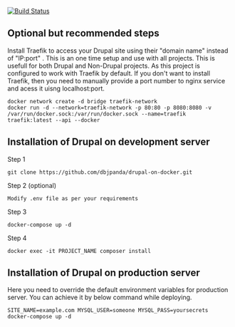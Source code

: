 [![Build Status](https://travis-ci.com/dbjpanda/drupal-on-docker.svg?token=55CADUHzgmryMHLpbyAs&branch=master)](https://travis-ci.com/dbjpanda/drupal-on-docker)

Optional but recommended steps 
----------------------
Install Traefik to access your Drupal site using their "domain name" instead of "IP:port" . This is an one time setup and use with all projects. This is usefull for both Drupal and Non-Drupal projects. As this project is configured to work with Traefik by default. If you don't want to install Traefik, then you need to manually provide a port number to nginx service and acess it uisng localhost:port.
```$xslt
docker network create -d bridge traefik-network
docker run -d --network=traefik-network -p 80:80 -p 8080:8080 -v /var/run/docker.sock:/var/run/docker.sock --name=traefik traefik:latest --api --docker
```

Installation of Drupal on development server
----------------------
Step 1 
``````
git clone https://github.com/dbjpanda/drupal-on-docker.git
```````
Step 2 (optional)
````````
Modify .env file as per your requirements
``````````````
Step 3
````````
docker-compose up -d
````````

Step 4
````````
docker exec -it PROJECT_NAME composer install
````````


Installation of Drupal on production server
---------------------------
Here you need to override the default environment variables for production server. You can achieve it by below command while deploying.

````````
SITE_NAME=example.com MYSQL_USER=someone MYSQL_PASS=yoursecrets docker-compose up -d
``````````````
